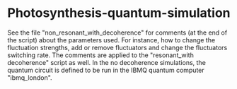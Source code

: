# Photosynthesis-quantum-simulation
See the file "non_resonant_with_decoherence" for comments (at the end of the script) about the parameters used. 
For instance, how to change the fluctuation strengths, add or remove fluctuators and change the fluctuators switching rate.
The comments are applied to the "resonant_with decoherence" script as well.
In the no decoherence simulations, the quantum circuit is defined to be run in the IBMQ quantum computer "ibmq_london".
